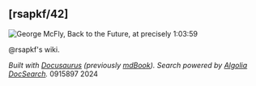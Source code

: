 ## [rsapkf/42]

![George McFly, Back to the Future, at precisely 1:03:59](mcfly.png)

@rsapkf's wiki.

_Built with [Docusaurus](https://docusaurus.io/) (previously [mdBook](https://github.com/rust-lang/mdBook)). Search powered by [Algolia DocSearch](https://github.com/algolia/docsearch/)._
0915897
2024
